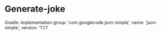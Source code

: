# Generate-joke
Gradle:
implementation group: 'com.googlecode.json-simple', name: 'json-simple', version: '1.1.1'
